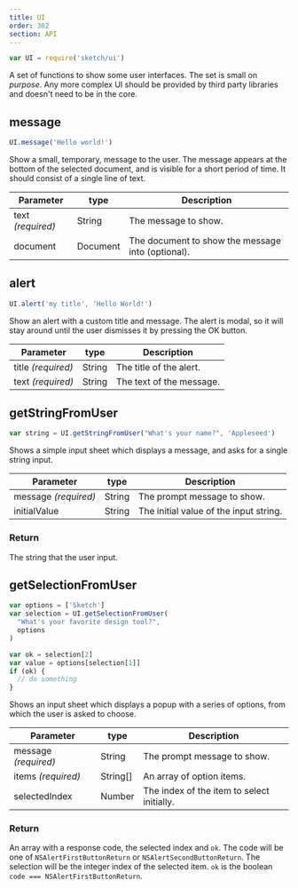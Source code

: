 ```yaml
---
title: UI
order: 302
section: API
---
```


```js
var UI = require('sketch/ui')
```

A set of functions to show some user interfaces. The set is small on _purpose_. Any more complex UI should be provided by third party libraries and doesn't need to be in the core.

## message

```js
UI.message('Hello world!')
```

Show a small, temporary, message to the user. The message appears at the bottom of the selected document, and is visible for a short period of time. It should consist of a single line of text.

| Parameter         | type     | Description                                       |
| ----------------- | -------- | ------------------------------------------------- |
| text _(required)_ | String   | The message to show.                              |
| document          | Document | The document to show the message into (optional). |

## alert

```js
UI.alert('my title', 'Hello World!')
```

Show an alert with a custom title and message. The alert is modal, so it will stay around until the user dismisses it by pressing the OK button.

| Parameter          | type   | Description              |
| ------------------ | ------ | ------------------------ |
| title _(required)_ | String | The title of the alert.  |
| text _(required)_  | String | The text of the message. |

## getStringFromUser

```js
var string = UI.getStringFromUser("What's your name?", 'Appleseed')
```

Shows a simple input sheet which displays a message, and asks for a single string input.

| Parameter            | type   | Description                            |
| -------------------- | ------ | -------------------------------------- |
| message _(required)_ | String | The prompt message to show.            |
| initialValue         | String | The initial value of the input string. |

### Return

The string that the user input.

## getSelectionFromUser

```js
var options = ['Sketch']
var selection = UI.getSelectionFromUser(
  "What's your favorite design tool?",
  options
)

var ok = selection[2]
var value = options[selection[1]]
if (ok) {
  // do something
}
```

Shows an input sheet which displays a popup with a series of options, from which the user is asked to choose.

| Parameter            | type     | Description                                |
| -------------------- | -------- | ------------------------------------------ |
| message _(required)_ | String   | The prompt message to show.                |
| items _(required)_   | String[] | An array of option items.                  |
| selectedIndex        | Number   | The index of the item to select initially. |

### Return

An array with a response code, the selected index and `ok`. The code will be one of `NSAlertFirstButtonReturn` or `NSAlertSecondButtonReturn`. The selection will be the integer index of the selected item. `ok` is the boolean `code === NSAlertFirstButtonReturn`.
